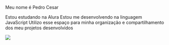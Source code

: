 Meu nome é Pedro Cesar

Estou estudando na Alura
Estou me desenvolvendo na linguagem JavaScript
Utilizo esse espaço para minha organização e compartilhamento dos meu projetos desenvolvidos

![](https://steamuserimages-a.akamaihd.net/ugc/2058758234877410595/D4B6D38CBEBE42F4B9E83772C534DDED8D3A9226/?imw=637&imh=358&ima=fit&impolicy=Letterbox&imcolor=%23000000&letterbox=true)


